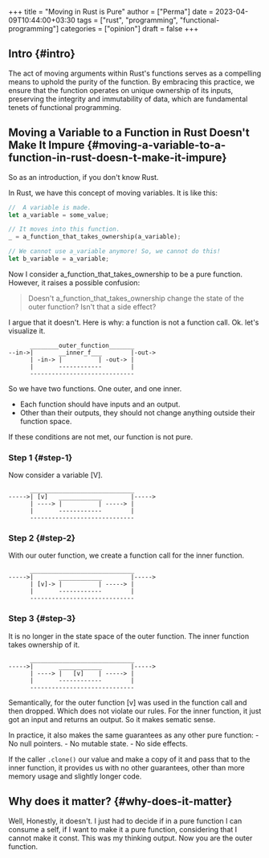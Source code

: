 +++
title = "Moving in Rust is Pure"
author = ["Perma"]
date = 2023-04-09T10:44:00+03:30
tags = ["rust", "programming", "functional-programming"]
categories = ["opinion"]
draft = false
+++

## Intro {#intro}

The act of moving arguments within Rust's functions serves as a compelling means to uphold the purity of the function. By embracing this practice, we ensure that the function operates on unique ownership of its inputs, preserving the integrity and immutability of data, which are fundamental tenets of functional programming.


## Moving a Variable to a Function in Rust Doesn't Make It Impure {#moving-a-variable-to-a-function-in-rust-doesn-t-make-it-impure}

So as an introduction, if you don't know Rust.

In Rust, we have this concept of moving variables. It is like this:

```rust
//  A variable is made.
let a_variable = some_value;

// It moves into this function.
_ = a_function_that_takes_ownership(a_variable);

// We cannot use a_variable anymore! So, we cannot do this!
let b_variable = a_variable;
```

Now I consider a_function_that_takes_ownership to be a pure function. However, it raises a possible confusion:

> Doesn't a_function_that_takes_ownership change the state of the outer function? Isn't that a side effect?

I argue that it doesn't. Here is why: a function is not a function call. Ok. let's visualize it.

```text
      ________outer_function_______
--in->|       __inner_f___        |-out->
      | -in-> |          | -out-> |
      |       ------------        |
      -----------------------------
```

So we have two functions. One outer, and one inner.

-   Each function should have inputs and an output.
-   Other than their outputs, they should not change anything outside their function space.

If these conditions are not met, our function is not pure.


### Step 1 {#step-1}

Now consider a variable [V].

```text
      _____________________________
----->| [v]   ____________        |----->
      | ----> |          | -----> |
      |       ------------        |
      -----------------------------
```


### Step 2 {#step-2}

With our outer function, we create a function call for the inner function.

```text
      _____________________________
----->|       ____________        |----->
      | [v]-> |          | -----> |
      |       ------------        |
      -----------------------------
```


### Step 3 {#step-3}

It is no longer in the state space of the outer function. The inner function takes ownership of it.

```text
      _____________________________
----->|       ____________        |----->
      | ----> |   [v]    | -----> |
      |       ------------        |
      -----------------------------
```

Semantically, for the outer function [v] was used in the function call and then dropped. Which does not violate our rules. For the inner function, it just got an input and returns an output. So it makes sematic sense.

In practice, it also makes the same guarantees as any other pure function: - No null pointers. - No mutable state. - No side effects.

If the caller `.clone()` our value and make a copy of it and pass that to the inner function, it provides us with no other guarantees, other than more memory usage and slightly longer code.


## Why does it matter? {#why-does-it-matter}

Well, Honestly, it doesn't. I just had to decide if in a pure function I can consume a self, if I want to make it a pure function, considering that I cannot make it const. This was my thinking output. Now you are the outer function.

